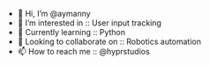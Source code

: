 - 👋 Hi, I’m @aymanny
- 👀 I’m interested in :: User input tracking
- 🌱 Currently learning :: Python
- 💞️ Looking to collaborate on :: Robotics automation
- 📫 How to reach me :: @hyprstudios

<!---
aymanny/aymanny is a ✨ special ✨ repository because its `README.md` (this file) appears on your GitHub profile.
You can click the Preview link to take a look at your changes.
--->
